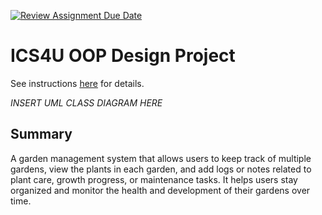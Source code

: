 [![Review Assignment Due Date](https://classroom.github.com/assets/deadline-readme-button-22041afd0340ce965d47ae6ef1cefeee28c7c493a6346c4f15d667ab976d596c.svg)](https://classroom.github.com/a/LXtbW2-T)
# ICS4U OOP Design Project

See instructions [here](INSTRUCTIONS.md) for details.

*INSERT UML CLASS DIAGRAM HERE*  

## Summary
A garden management system that allows users to keep track of multiple gardens, view the plants in each garden, and add logs or notes related to plant care, growth progress, or maintenance tasks. It helps users stay organized and monitor the health and development of their gardens over time.





